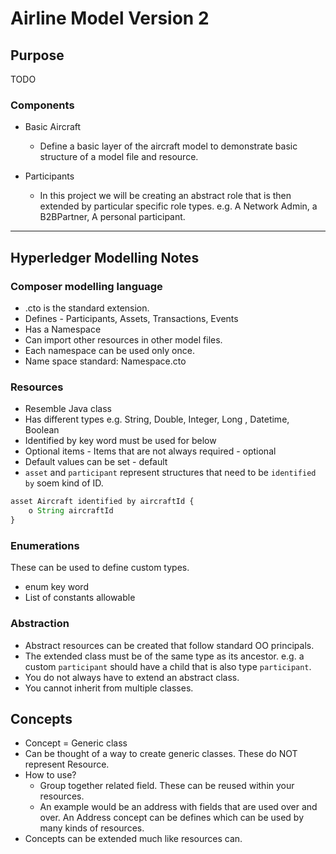 # Airline Model Version 2

## Purpose

TODO

### Components

- Basic Aircraft
  - Define a basic layer of the aircraft model to demonstrate basic structure of a model file and resource.

- Participants
  - In this project we will be creating an abstract role that is then extended by particular specific role types. e.g. A Network Admin, a B2BPartner, A personal participant.

---

## Hyperledger Modelling Notes

### Composer modelling language

- .cto is the standard extension.
- Defines - Participants, Assets, Transactions, Events
- Has a Namespace
- Can import other resources in other model files.
- Each namespace can be used only once.
- Name space standard: Namespace.cto

### Resources

- Resemble Java class 
- Has different types e.g. String, Double, Integer, Long , Datetime, Boolean
- Identified by key word must be used for below
- Optional items - Items that are not always required - optional
- Default values can be set - default
- `asset` and `participant` represent structures that need to be `identified by` soem kind of ID.

```javascript
asset Aircraft identified by aircraftId {
    o String aircraftId
}
```

### Enumerations

These can be used to define custom types.

- enum key word
- List of constants allowable

### Abstraction

- Abstract resources can be created that follow standard OO principals.
- The extended class must be of the same type as its ancestor. e.g. a custom `participant` should have a child that is also type `participant`.
- You do not always have to extend an abstract class.
- You cannot inherit from multiple  classes.

## Concepts

- Concept = Generic class
- Can be thought of a way to create generic classes. These do NOT represent Resource.
- How to use?
  - Group together related field. These can be reused within your resources.
  - An example would be an address with fields that are used over and over. An Address concept can be defines which can be used by many kinds of resources.
- Concepts can be extended much like resources can.